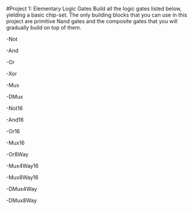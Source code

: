 #Project 1: Elementary Logic Gates
Build all the logic gates listed below, yielding a basic chip-set. The only building blocks that you can use in this project are primitive Nand gates and the composite gates that you will gradually build on top of them.

  -Not
  
  -And
  
  -Or
  
  -Xor
  
  -Mux
  
  -DMux
  
  -Not16
  
  -And16
  
  -Or16
  
  -Mux16
  
  -Or8Way
  
  -Mux4Way16
  
  -Mux8Way16
  
  -DMux4Way
  
  -DMux8Way
